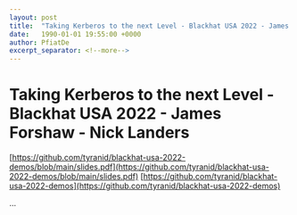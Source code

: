 ```yaml
---
layout: post
title:  "Taking Kerberos to the next Level - Blackhat USA 2022 - James Forshaw - Nick Landers"
date:   1990-01-01 19:55:00 +0000
author: PfiatDe
excerpt_separator: <!--more-->
---
```


# Taking Kerberos to the next Level - Blackhat USA 2022 - James Forshaw - Nick Landers
[https://github.com/tyranid/blackhat-usa-2022-demos/blob/main/slides.pdf](https://github.com/tyranid/blackhat-usa-2022-demos/blob/main/slides.pdf)
[https://github.com/tyranid/blackhat-usa-2022-demos](https://github.com/tyranid/blackhat-usa-2022-demos)

...
<!--more-->
